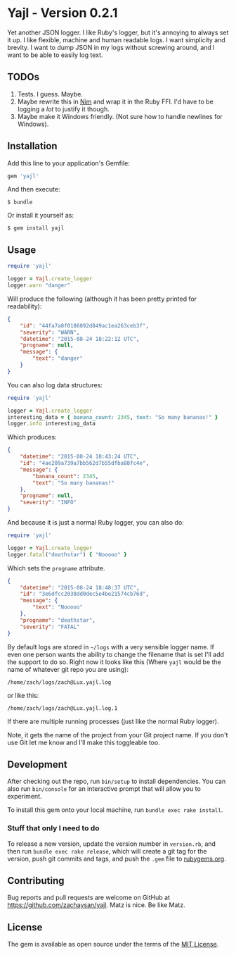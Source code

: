 # Yajl - Version 0.2.1

Yet another JSON logger. I like Ruby's logger, but it's annoying to
always set it up. I like flexible, machine and human readable logs.
I want simplicity and brevity. I want to dump JSON in my logs
without screwing around, and I want to be able to easily log text.

## TODOs

1. Tests. I guess. Maybe.
2. Maybe rewrite this in [Nim](http://nim-lang.org/) and wrap it in the Ruby FFI. I'd have to be logging a *lot* to justify it though.
3. Maybe make it Windows friendly. (Not sure how to handle newlines for Windows).

## Installation

Add this line to your application's Gemfile:

```ruby
gem 'yajl'
```

And then execute:

    $ bundle

Or install it yourself as:

    $ gem install yajl

## Usage

```ruby
require 'yajl'

logger = Yajl.create_logger
logger.warn "danger"
```

Will produce the following
(although it has been pretty printed for readability):

```json
{
	"id": "44fa7a8f0186092d849ac1ea263ceb3f",
	"severity": "WARN",
	"datetime": "2015-08-24 18:22:12 UTC",
	"progname": null,
	"message": {
		"text": "danger"
	}
}
```

You can also log data structures:

```ruby
require 'yajl'

logger = Yajl.create_logger
interesting_data = { banana_count: 2345, text: "So many bananas!" }
logger.info interesting_data
```

Which produces:

```json
{
	"datetime": "2015-08-24 18:43:24 UTC",
	"id": "4ae209a739a7bb562d7b55dfba88fc4e",
	"message": {
		"banana_count": 2345,
		"text": "So many bananas!"
	},
	"progname": null,
	"severity": "INFO"
}
```

And because it is just a normal Ruby logger, you can also do:

```ruby
require 'yajl'

logger = Yajl.create_logger
logger.fatal("deathstar") { "Nooooo" }
```

Which sets the `progname` attribute.

```json
{
	"datetime": "2015-08-24 18:48:37 UTC",
	"id": "3e6dfcc2038dd0dec5e4be21574cb76d",
	"message": {
		"text": "Nooooo"
	},
	"progname": "deathstar",
	"severity": "FATAL"
}
```

By default logs are stored in `~/logs` with a very sensible
logger name. If even one person wants the ability to change the
filename that is set I'll add the support to do so. Right now it
looks like this (Where `yajl` would be the name of whatever git
repo you are using):

`/home/zach/logs/zach@Lux.yajl.log`

or like this:

`/home/zach/logs/zach@Lux.yajl.log.1`

If there are multiple running processes (just like the normal Ruby
logger).

Note, it gets the name of the project from your Git project name.
If you don't use Git let me know and I'll make this toggleable too.

## Development

After checking out the repo, run `bin/setup` to install
dependencies. You can also run `bin/console` for an interactive
prompt that will allow you to experiment.

To install this gem onto your local machine, run
`bundle exec rake install`.

### Stuff that only I need to do

To release a new version, update the version number in
`version.rb`, and then run `bundle exec rake release`, which
will create a git tag for the version, push git commits and tags,
and push the `.gem` file to [rubygems.org](https://rubygems.org).

## Contributing

Bug reports and pull requests are welcome on GitHub at
https://github.com/zachaysan/yajl. Matz is nice. Be like Matz.

## License

The gem is available as open source under the terms of the
[MIT License](http://opensource.org/licenses/MIT).
